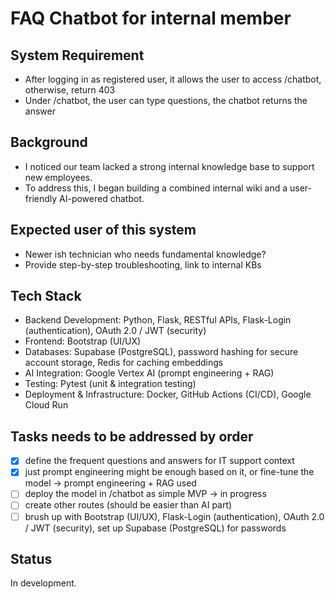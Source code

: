 # FAQ Chatbot for internal member 

## System Requirement

- After logging in as registered user, it allows the user to access /chatbot, otherwise, return 403
- Under /chatbot, the user can type questions, the chatbot returns the answer

## Background

- I noticed our team lacked a strong internal knowledge base to support new employees.
- To address this, I began building a combined internal wiki and a user-friendly AI-powered chatbot.

## Expected user of this system

- Newer ish technician who needs fundamental knowledge?
- Provide step-by-step troubleshooting, link to internal KBs

## Tech Stack

- Backend Development: Python, Flask, RESTful APIs, Flask-Login (authentication), OAuth 2.0 / JWT (security)
- Frontend: Bootstrap (UI/UX)
- Databases: Supabase (PostgreSQL), password hashing for secure account storage, Redis for caching embeddings
- AI Integration: Google Vertex AI (prompt engineering + RAG)
- Testing: Pytest (unit & integration testing)
- Deployment & Infrastructure: Docker, GitHub Actions (CI/CD), Google Cloud Run

## Tasks needs to be addressed by order

-   [X] define the frequent questions and answers for IT support context 
-   [X] just prompt engineering might be enough based on it, or fine-tune the model -> prompt engineering + RAG used
-   [ ] deploy the model in /chatbot as simple MVP -> in progress
-   [ ] create other routes (should be easier than AI part)
-   [ ] brush up with Bootstrap (UI/UX), Flask-Login (authentication), OAuth 2.0 / JWT (security), set up Supabase (PostgreSQL) for passwords

## Status

In development.
